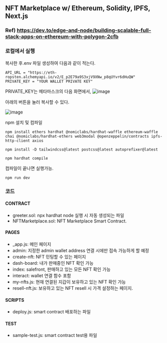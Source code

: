 ## NFT Marketplace w/ Ethereum, Solidity, IPFS, Next.js

### Ref) https://dev.to/edge-and-node/building-scalable-full-stack-apps-on-ethereum-with-polygon-2cfb

### 로컬에서 실행

복사한 후.env 파일 생성하여 다음과 같이 적는다.

```
API_URL = "https://eth-ropsten.alchemyapi.io/v2/E_p2E79a9S3xjV9XNw_p8qUYvr6dHuQW"
PRIVATE_KEY = "YOUR WALLET PRIVATE KEY"
```

PRIVATE_KEY는 메타마스크의 다음 화면에서,
![image](https://user-images.githubusercontent.com/58359639/158768423-ec7096d2-01f2-4671-8f00-97c27df958d9.png)

아래의 버튼을 눌러 복사할 수 있다.

![image](https://user-images.githubusercontent.com/58359639/158768500-4e6edfeb-fe60-4429-8903-03b181b45193.png)

npm 설치 및 컴파일

```
npm install ethers hardhat @nomiclabs/hardhat-waffle ethereum-waffle chai @nomiclabs/hardhat-ethers web3modal @openzeppelin/contracts ipfs-http-client axios

npm install -D tailwindcss@latest postcss@latest autoprefixer@latest

npm hardhat compile

```

컴파일이 끝나면 실행가능.

```
npm run dev
```

### 코드

#### CONTRACT

- greeter.sol: npx hardhat node 실행 시 자동 생성되는 파일
- NFTMarketplace.sol: NFT Marketplace Smart Contract.

#### PAGES

- \_app.js: 메인 페이지
- admin: 지정한 admin wallet address 연결 시에만 접속 가능하게 할 예정
- create-nft: NFT 민팅할 수 있는 페이지
- dash-board: 내가 판매중인 NFT 확인 가능
- index: salefront, 판매하고 있는 모든 NFT 확인 가능
- interact: wallet 연결 함수 포함
- my-nfts.js: 현재 연결된 지갑이 보유하고 있는 NFT 확인 가능
- resell-nft.js: 보유하고 있는 NFT resell 시 가격 설정하는 페이지.

#### SCRIPTS

- deploy.js: smart contract 배포하는 파일

#### TEST

- sample-test.js: smart contract test용 파일
